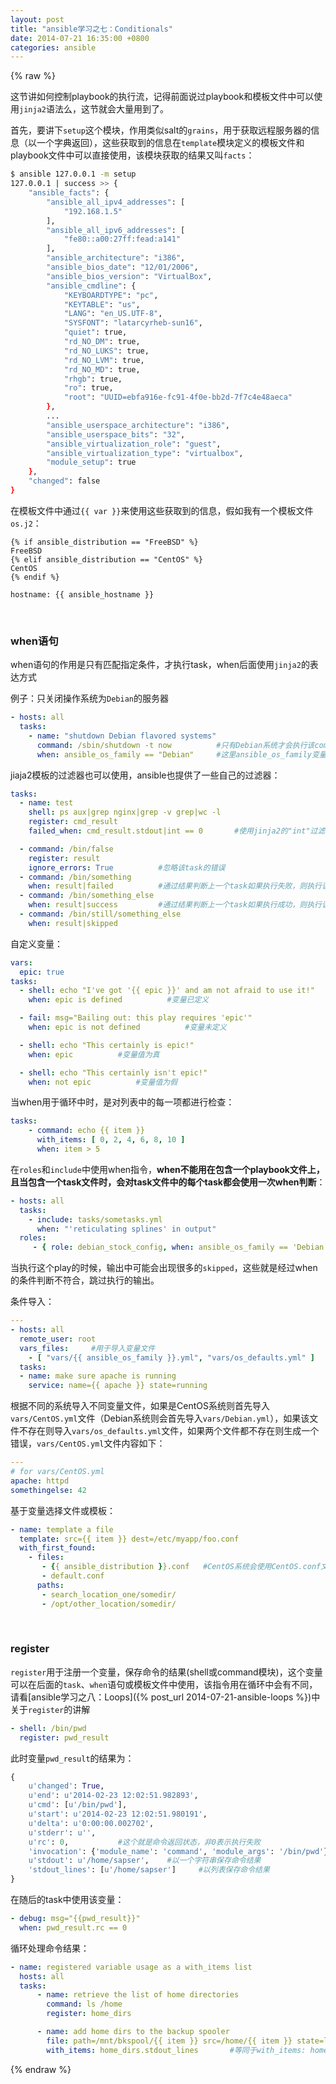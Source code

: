 ```yaml
---
layout: post
title: "ansible学习之七：Conditionals"
date: 2014-07-21 16:35:00 +0800
categories: ansible
---
```



{% raw %}

这节讲如何控制playbook的执行流，记得前面说过playbook和模板文件中可以使用`jinja2`语法么，这节就会大量用到了。

首先，要讲下`setup`这个模块，作用类似salt的`grains`，用于获取远程服务器的信息（以一个字典返回），这些获取到的信息在`template`模块定义的模板文件和playbook文件中可以直接使用，该模块获取的结果又叫`facts`：

```bash
$ ansible 127.0.0.1 -m setup
127.0.0.1 | success >> {
    "ansible_facts": {
        "ansible_all_ipv4_addresses": [
            "192.168.1.5"
        ], 
        "ansible_all_ipv6_addresses": [
            "fe80::a00:27ff:fead:a141"
        ], 
        "ansible_architecture": "i386", 
        "ansible_bios_date": "12/01/2006", 
        "ansible_bios_version": "VirtualBox", 
        "ansible_cmdline": {
            "KEYBOARDTYPE": "pc", 
            "KEYTABLE": "us", 
            "LANG": "en_US.UTF-8", 
            "SYSFONT": "latarcyrheb-sun16", 
            "quiet": true, 
            "rd_NO_DM": true, 
            "rd_NO_LUKS": true, 
            "rd_NO_LVM": true, 
            "rd_NO_MD": true, 
            "rhgb": true, 
            "ro": true, 
            "root": "UUID=ebfa916e-fc91-4f0e-bb2d-7f7c4e48aeca"
        }, 
        ...
        "ansible_userspace_architecture": "i386", 
        "ansible_userspace_bits": "32", 
        "ansible_virtualization_role": "guest", 
        "ansible_virtualization_type": "virtualbox", 
        "module_setup": true
    }, 
    "changed": false
}
```
在模板文件中通过`{{ var }}`来使用这些获取到的信息，假如我有一个模板文件`os.j2`：

```jinja
{% if ansible_distribution == "FreeBSD" %}
FreeBSD
{% elif ansible_distribution == "CentOS" %}
CentOS
{% endif %}

hostname: {{ ansible_hostname }}
```


<br />

### when语句
when语句的作用是只有匹配指定条件，才执行task，when后面使用`jinja2`的表达方式

例子：只关闭操作系统为`Debian`的服务器

```yaml
- hosts: all
  tasks:
    - name: "shutdown Debian flavored systems"
      command: /sbin/shutdown -t now          #只有Debian系统才会执行该command
      when: ansible_os_family == "Debian"     #这里ansible_os_family变量就是通过setup模块获取的
```

jiaja2模板的过滤器也可以使用，ansible也提供了一些自己的过滤器：

```yaml
tasks:
  - name: test
    shell: ps aux|grep nginx|grep -v grep|wc -l
    register: cmd_result
    failed_when: cmd_result.stdout|int == 0       #使用jinja2的"int"过滤器

  - command: /bin/false
    register: result
    ignore_errors: True          #忽略该task的错误
  - command: /bin/something
    when: result|failed          #通过结果判断上一个task如果执行失败，则执行该task
  - command: /bin/something_else
    when: result|success         #通过结果判断上一个task如果执行成功，则执行该task
  - command: /bin/still/something_else
    when: result|skipped          
```

自定义变量：

```yaml
vars:
  epic: true
tasks:
  - shell: echo "I've got '{{ epic }}' and am not afraid to use it!"
    when: epic is defined          #变量已定义

  - fail: msg="Bailing out: this play requires 'epic'"
    when: epic is not defined          #变量未定义

  - shell: echo "This certainly is epic!"
    when: epic          #变量值为真

  - shell: echo "This certainly isn't epic!"
    when: not epic          #变量值为假
```

当when用于循环中时，是对列表中的每一项都进行检查：

```yaml
tasks:
    - command: echo {{ item }}
      with_items: [ 0, 2, 4, 6, 8, 10 ]
      when: item > 5
```

在`roles`和`include`中使用when指令，<b>when不能用在包含一个playbook文件上，且当包含一个task文件时，会对task文件中的每个task都会使用一次when判断</b>：

```yaml
- hosts: all
  tasks:
    - include: tasks/sometasks.yml
      when: "'reticulating splines' in output"
  roles:
     - { role: debian_stock_config, when: ansible_os_family == 'Debian' }          #首先判断远程主机是否是Debian，是的话才会导入这个role
```
当执行这个play的时候，输出中可能会出现很多的`skipped`，这些就是经过when的条件判断不符合，跳过执行的输出。


条件导入：

```yaml
---
- hosts: all
  remote_user: root
  vars_files:     #用于导入变量文件
    - [ "vars/{{ ansible_os_family }}.yml", "vars/os_defaults.yml" ]
  tasks:
  - name: make sure apache is running
    service: name={{ apache }} state=running
```
根据不同的系统导入不同变量文件，如果是CentOS系统则首先导入`vars/CentOS.yml`文件（Debian系统则会首先导入`vars/Debian.yml`），如果该文件不存在则导入`vars/os_defaults.yml`文件，如果两个文件都不存在则生成一个错误，`vars/CentOS.yml`文件内容如下：

```yaml
---
# for vars/CentOS.yml
apache: httpd
somethingelse: 42
```


基于变量选择文件或模板：

```yaml
- name: template a file
  template: src={{ item }} dest=/etc/myapp/foo.conf
  with_first_found:
    - files:
       - {{ ansible_distribution }}.conf   #CentOS系统会使用CentOS.conf文件，Debian系统会使用Debian.conf文件
       - default.conf
      paths:
       - search_location_one/somedir/
       - /opt/other_location/somedir/
```


<br />

### register
`register`用于注册一个变量，保存命令的结果(shell或command模块)，这个变量可以在后面的`task`、`when`语句或模板文件中使用，该指令用在循环中会有不同，请看[ansible学习之八：Loops]({% post_url 2014-07-21-ansible-loops %})中关于`register`的讲解

```yaml
- shell: /bin/pwd
  register: pwd_result
```
此时变量`pwd_result`的结果为：

```python
{
    u'changed': True, 
    u'end': u'2014-02-23 12:02:51.982893', 
    u'cmd': [u'/bin/pwd'], 
    u'start': u'2014-02-23 12:02:51.980191', 
    u'delta': u'0:00:00.002702', 
    u'stderr': u'', 
    u'rc': 0,           #这个就是命令返回状态，非0表示执行失败
    'invocation': {'module_name': 'command', 'module_args': '/bin/pwd'}, 
    u'stdout': u'/home/sapser',    #以一个字符串保存命令结果
    'stdout_lines': [u'/home/sapser']     #以列表保存命令结果
}
```
在随后的task中使用该变量：

```yaml
- debug: msg="{{pwd_result}}"
  when: pwd_result.rc == 0
```
循环处理命令结果：

```yaml
- name: registered variable usage as a with_items list
  hosts: all
  tasks:
      - name: retrieve the list of home directories
        command: ls /home
        register: home_dirs

      - name: add home dirs to the backup spooler
        file: path=/mnt/bkspool/{{ item }} src=/home/{{ item }} state=link
        with_items: home_dirs.stdout_lines       #等同于with_items: home_dirs.stdout.split()
```



{% endraw %}
